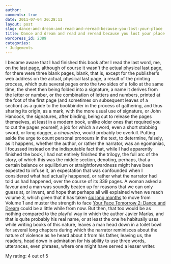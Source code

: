 ```yaml
---
author:
comments: true
date: 2011-07-04 20:28:11
layout: post
slug: dance-and-dream-and-read-and-reread-because-you-lost-your-place
title: Dance and dream and read and reread because you lost your place
wordpress_id: 2389
categories:
- Judgements
---
```


I became aware that I had finished this book after I read the last word, me, on the last page, although of course it wasn't the actual physical last page, for there were three blank pages, blank, that is, except for the publisher's web address on the actual, physical last page, a result of the printing process, which puts several pages onto the two sides of a folio at the same time, the sheet then being folded into a signature, a name it derives from the letter or number, or the combination of letters and numbers, printed at the foot of the first page (and sometimes on subsequent leaves of a section) as a guide to the bookbinder in the process of gathering, and thus sharing its origin, as a mark, with the more usual use of signature, or John Hancock, the signatures, after binding, being cut to release the pages themselves, at least in a modern book, unlike older ones that required you to cut the pages yourself, a job for which a sword, even a short stabbing sword, or long dagger, a _cinquedea_, would probably be overkill. Putting aside the urge to count personal pronouns in the text, to determine, falsely, as it happens, whether the author, or rather the narrator, was an egomaniac, I focussed instead on the indisputable fact that, while I had apparently finished the book, I had not entirely finished the trilogy, the full arc of the story, of which this was the middle section, denoting, perhaps, that a certain balance or equilibrium or straightforwardness might have been expected to infuse it, an expectation that was confounded when I considered what had actually happened, or rather what the narrator had told us had happened, over the course of its 339 pages. A woman asked a favour and a man was soundly beaten up for reasons that we can only guess at, or invent, and hope that perhaps all will explained when we reach volume 3, which given that it has taken [six long months](http://jeremycherfas.net/2011/01/10/this-review-tomorrow/) to move from Volume 1 and muster the strength to face [Your Face Tomorrow 2: Dance and Dream](http://www.amazon.co.uk/Your-Face-Tomorrow-Dance-Trilogy/dp/0099492962/ref=sr_1_3?ie=UTF8&qid=1309806555&sr=8-3) could be a little while from now. But then, that too would be as nothing compared to the playful way in which the author Javier Marías, and that is quite probably his real name, or at least the one he habitually uses while writing books of this nature, leaves a man head down in a toilet bowl for several long chapters during which the narrator reminisces about the nature of violence as he heard about it from his father, leaving us, the readers, head down in admiration for his ability to use three words, utterances, even phrases, where one might have served a lesser writer.


My rating: 4 out of 5
